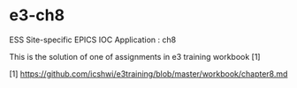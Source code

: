 
e3-ch8  
======
ESS Site-specific EPICS IOC Application : ch8

This is the solution of one of assignments in e3 training workbook [1]

[1] https://github.com/icshwi/e3training/blob/master/workbook/chapter8.md
